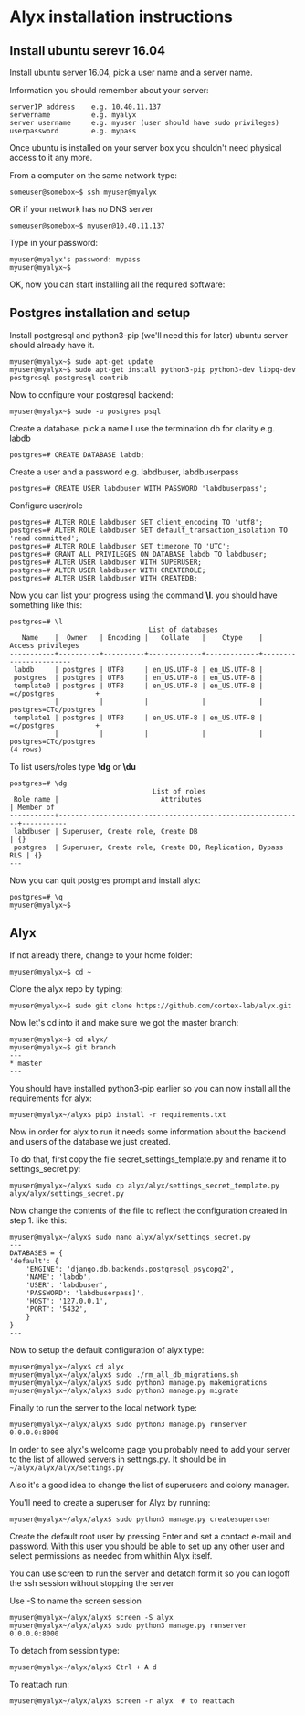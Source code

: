# Alyx installation instructions


## Install ubuntu serevr 16.04

Install ubuntu server 16.04, pick a user name and a server name.

Information you should remember about your server:

    serverIP address    e.g. 10.40.11.137
    servername          e.g. myalyx
    server username     e.g. myuser (user should have sudo privileges)
    userpassword        e.g. mypass

Once ubuntu is installed on your server box you shouldn't need physical access to it any more.

From a computer on the same network type:

    someuser@somebox~$ ssh myuser@myalyx

OR if your network has no DNS server

    someuser@somebox~$ myuser@10.40.11.137

Type in your password:

    myuser@myalyx's password: mypass
    myuser@myalyx~$

OK, now you can start installing all the required software:


## Postgres installation and setup

Install postgresql and python3-pip (we'll need this for later) ubuntu server should already have it.

    myuser@myalyx~$ sudo apt-get update
    myuser@myalyx~$ sudo apt-get install python3-pip python3-dev libpq-dev postgresql postgresql-contrib

Now to configure your postgresql backend:

    myuser@myalyx~$ sudo -u postgres psql

Create a database. pick a name I use the termination db for clarity e.g. labdb

    postgres=# CREATE DATABASE labdb;

Create a user and a password e.g. labdbuser, labdbuserpass

    postgres=# CREATE USER labdbuser WITH PASSWORD 'labdbuserpass';

Configure user/role

    postgres=# ALTER ROLE labdbuser SET client_encoding TO 'utf8';
    postgres=# ALTER ROLE labdbuser SET default_transaction_isolation TO 'read committed';
    postgres=# ALTER ROLE labdbuser SET timezone TO 'UTC';
    postgres=# GRANT ALL PRIVILEGES ON DATABASE labdb TO labdbuser;
    postgres=# ALTER USER labdbuser WITH SUPERUSER;
    postgres=# ALTER USER labdbuser WITH CREATEROLE;
    postgres=# ALTER USER labdbuser WITH CREATEDB;

Now you can list your progress using the command __\l__. you should have something like this:

    postgres=# \l
                                      List of databases
       Name    |  Owner   | Encoding |   Collate   |    Ctype    |   Access privileges
    -----------+----------+----------+-------------+-------------+-----------------------
     labdb     | postgres | UTF8     | en_US.UTF-8 | en_US.UTF-8 |
     postgres  | postgres | UTF8     | en_US.UTF-8 | en_US.UTF-8 |
     template0 | postgres | UTF8     | en_US.UTF-8 | en_US.UTF-8 | =c/postgres          +
               |          |          |             |             | postgres=CTc/postgres
     template1 | postgres | UTF8     | en_US.UTF-8 | en_US.UTF-8 | =c/postgres          +
               |          |          |             |             | postgres=CTc/postgres
    (4 rows)

To list users/roles type __\dg__ or __\du__

    postgres=# \dg
                                       List of roles
     Role name |                         Attributes                         | Member of
    -----------+------------------------------------------------------------+-----------
     labdbuser | Superuser, Create role, Create DB                          | {}
     postgres  | Superuser, Create role, Create DB, Replication, Bypass RLS | {}
    ---

Now you can quit postgres prompt and install alyx:

    postgres=# \q
    myuser@myalyx~$

## Alyx

If not already there, change to your home folder:

    myuser@myalyx~$ cd ~

Clone the alyx repo by typing:

    myuser@myalyx~$ sudo git clone https://github.com/cortex-lab/alyx.git

Now let's cd into it and make sure we got the master branch:

    myuser@myalyx~$ cd alyx/
    myuser@myalyx~$ git branch
    ---
    * master
    ---

You should have installed python3-pip earlier so you can now install all the requirements for alyx:

    myuser@myalyx~/alyx$ pip3 install -r requirements.txt

Now in order for alyx to run it needs some information about the backend and users of the database we just created.

To do that, first copy the file secret_settings_template.py and rename it to settings_secret.py:

    myuser@myalyx~/alyx$ sudo cp alyx/alyx/settings_secret_template.py alyx/alyx/settings_secret.py

Now change the contents of the file to reflect the configuration created in step 1. like this:

    myuser@myalyx~/alyx$ sudo nano alyx/alyx/settings_secret.py
    ---
    DATABASES = {
    'default': {
        'ENGINE': 'django.db.backends.postgresql_psycopg2',
        'NAME': 'labdb',
        'USER': 'labdbuser',
        'PASSWORD': 'labdbuserpass]',
        'HOST': '127.0.0.1',
        'PORT': '5432',
        }
    }
    ---

Now to setup the default configuration of alyx type:

    myuser@myalyx~/alyx$ cd alyx
    myuser@myalyx~/alyx/alyx$ sudo ./rm_all_db_migrations.sh
    myuser@myalyx~/alyx/alyx$ sudo python3 manage.py makemigrations
    myuser@myalyx~/alyx/alyx$ sudo python3 manage.py migrate

Finally to run the server to the local network type:

    myuser@myalyx~/alyx/alyx$ sudo python3 manage.py runserver 0.0.0.0:8000

In order to see alyx's welcome page you probably need to add your server to the list of allowed servers in settings.py. It should be in `~/alyx/alyx/alyx/settings.py`

Also it's a good idea to change the list of superusers and colony manager.

You'll need to create a superuser for Alyx by running:

    myuser@myalyx~/alyx/alyx$ sudo python3 manage.py createsuperuser

Create the default root user by pressing Enter and set a contact e-mail and password.
With this user you should be able to set up any other user and select permissions as needed from whithin Alyx itself.

You can use screen to run the server and detatch form it so you can logoff the ssh session without stopping the server

Use -S to name the screen session

    myuser@myalyx~/alyx/alyx$ screen -S alyx
    myuser@myalyx~/alyx/alyx$ sudo python3 manage.py runserver 0.0.0.0:8000

To detach from session type:

    myuser@myalyx~/alyx/alyx$ Ctrl + A d

To reattach run:

    myuser@myalyx~/alyx/alyx$ screen -r alyx  # to reattach

